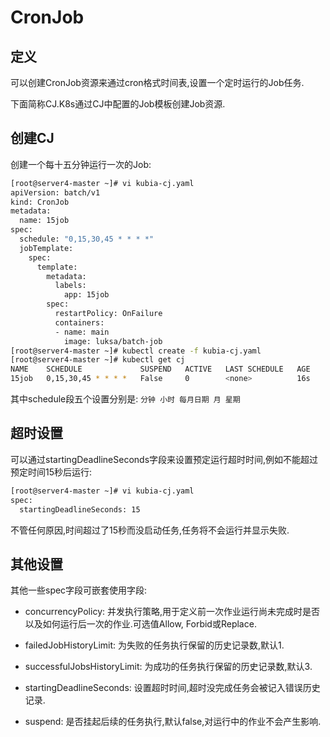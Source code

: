 # CronJob

## 定义

可以创建CronJob资源来通过cron格式时间表,设置一个定时运行的Job任务.

下面简称CJ.K8s通过CJ中配置的Job模板创建Job资源.



## 创建CJ

创建一个每十五分钟运行一次的Job:

```sh
[root@server4-master ~]# vi kubia-cj.yaml
apiVersion: batch/v1
kind: CronJob
metadata:
  name: 15job
spec:
  schedule: "0,15,30,45 * * * *"
  jobTemplate:
    spec:
      template:
        metadata:
          labels:
            app: 15job
        spec:
          restartPolicy: OnFailure
          containers:
          - name: main
            image: luksa/batch-job
[root@server4-master ~]# kubectl create -f kubia-cj.yaml 
[root@server4-master ~]# kubectl get cj
NAME    SCHEDULE             SUSPEND   ACTIVE   LAST SCHEDULE   AGE
15job   0,15,30,45 * * * *   False     0        <none>          16s
```

其中schedule段五个设置分别是: `分钟 小时 每月日期 月 星期`



## 超时设置

可以通过startingDeadlineSeconds字段来设置预定运行超时时间,例如不能超过预定时间15秒后运行:

```sh
[root@server4-master ~]# vi kubia-cj.yaml
spec:
  startingDeadlineSeconds: 15
```

不管任何原因,时间超过了15秒而没启动任务,任务将不会运行并显示失败.



## 其他设置

其他一些spec字段可嵌套使用字段:

- concurrencyPolicy: 并发执行策略,用于定义前一次作业运行尚未完成时是否以及如何运行后一次的作业.可选值Allow, Forbid或Replace.

- failedJobHistoryLimit: 为失败的任务执行保留的历史记录数,默认1.

- successfulJobsHistoryLimit: 为成功的任务执行保留的历史记录数,默认3.

- startingDeadlineSeconds: 设置超时时间,超时没完成任务会被记入错误历史记录.

- suspend: 是否挂起后续的任务执行,默认false,对运行中的作业不会产生影响.